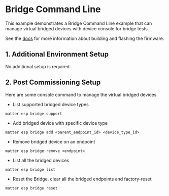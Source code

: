 
# Bridge Command Line

This example demonstrates a Bridge Command Line example that can manage virtual bridged devices with device console for bridge tests.

See the [docs](https://docs.espressif.com/projects/esp-matter/en/latest/esp32/developing.html) for more information about building and flashing the firmware.

## 1. Additional Environment Setup

No additional setup is required.

## 2. Post Commissioning Setup

Here are some console command to manage the virtual bridged devices.

- List supported bridged device types

```
matter esp bridge support
```

- Add bridged device with specific device type

```
matter esp bridge add <parent_endpoint_id> <device_type_id>
```

- Remove bridged device on an endpoint

```
matter esp bridge remove <endpoint>
```

- List all the bridged devices

```
matter esp bridge list
```

- Reset the Bridge, clear all the bridged endpoints and factory-reset

```
matter esp bridge reset
```
